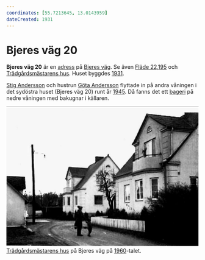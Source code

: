 ```yaml
---
coordinates: [55.7213645, 13.0143959]
dateCreated: 1931
---
```


# Bjeres väg 20

**Bjeres väg 20** är en [adress](adress) på [Bjeres väg](Bjeres%20väg). Se även [Fläde 22,195](Fläde%2022,195) och [Trädgårdsmästarens hus](Trädgårdsmästarens%20hus). Huset byggdes [1931](1931).

[Stig Andersson](Stig%20Andersson) och hustrun [Göta Andersson](Göta%20Andersson) flyttade in på andra våningen i det sydöstra huset (Bjeres väg 20) runt år [1945](1945). Då fanns det ett [bageri](bageri) på nedre våningen med bakugnar i källaren.

![Bjerehof_005](images/Bjerehof_005.png)
[Trädgårdsmästarens hus](Trädgårdsmästarens%20hus) på Bjeres väg på [1960](1960)-talet.
